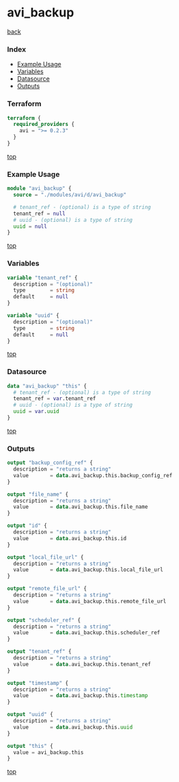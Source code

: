 # avi_backup

[back](../avi.md)

### Index

- [Example Usage](#example-usage)
- [Variables](#variables)
- [Datasource](#datasource)
- [Outputs](#outputs)

### Terraform

```terraform
terraform {
  required_providers {
    avi = ">= 0.2.3"
  }
}
```

[top](#index)

### Example Usage

```terraform
module "avi_backup" {
  source = "./modules/avi/d/avi_backup"

  # tenant_ref - (optional) is a type of string
  tenant_ref = null
  # uuid - (optional) is a type of string
  uuid = null
}
```

[top](#index)

### Variables

```terraform
variable "tenant_ref" {
  description = "(optional)"
  type        = string
  default     = null
}

variable "uuid" {
  description = "(optional)"
  type        = string
  default     = null
}
```

[top](#index)

### Datasource

```terraform
data "avi_backup" "this" {
  # tenant_ref - (optional) is a type of string
  tenant_ref = var.tenant_ref
  # uuid - (optional) is a type of string
  uuid = var.uuid
}
```

[top](#index)

### Outputs

```terraform
output "backup_config_ref" {
  description = "returns a string"
  value       = data.avi_backup.this.backup_config_ref
}

output "file_name" {
  description = "returns a string"
  value       = data.avi_backup.this.file_name
}

output "id" {
  description = "returns a string"
  value       = data.avi_backup.this.id
}

output "local_file_url" {
  description = "returns a string"
  value       = data.avi_backup.this.local_file_url
}

output "remote_file_url" {
  description = "returns a string"
  value       = data.avi_backup.this.remote_file_url
}

output "scheduler_ref" {
  description = "returns a string"
  value       = data.avi_backup.this.scheduler_ref
}

output "tenant_ref" {
  description = "returns a string"
  value       = data.avi_backup.this.tenant_ref
}

output "timestamp" {
  description = "returns a string"
  value       = data.avi_backup.this.timestamp
}

output "uuid" {
  description = "returns a string"
  value       = data.avi_backup.this.uuid
}

output "this" {
  value = avi_backup.this
}
```

[top](#index)